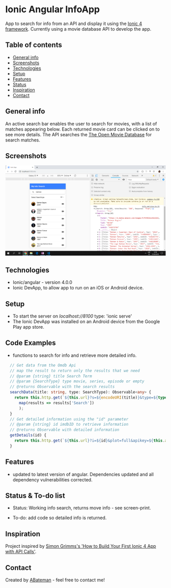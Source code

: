# Ionic Angular InfoApp

App to search for info from an API and display it using the [Ionic 4 framework](https://ionicframework.com/docs).
Currently using a movie database API to develop the app.

## Table of contents

* [General info](#general-info)
* [Screenshots](#screenshots)
* [Technologies](#technologies)
* [Setup](#setup)
* [Features](#features)
* [Status](#status)
* [Inspiration](#inspiration)
* [Contact](#contact)

## General info

An active search bar enables the user to search for movies, with a list of matches appearing below. Each returned movie card can be clicked on to see more details. The API searches the [The Open Movie Database](http://www.omdbapi.com/) for search matches.

## Screenshots

![Home Page](./img/info-search.png)

## Technologies

* Ionic/angular - version 4.0.0
* Ionic DevApp, to allow app to run on an iOS or Android device.

## Setup

* To start the server on _localhost://8100_ type: 'ionic serve'
* The Ionic DevApp was installed on an Android device from the Google Play app store.

## Code Examples

* functions to search for info and retrieve more detailed info.

```typescript
  // Get data from the Omdb Api
  // map the result to return only the results that we need
  // @param {string} title Search Term
  // @param {SearchType} type movie, series, episode or empty
  // @returns Observable with the search results
  searchData(title: string, type: SearchType): Observable<any> {
    return this.http.get(`${this.url}?s=${encodeURI(title)}&type=${type}&apikey=${this.apiKey}`).pipe(
      map(results => results['Search'])
      );
  }
  // Get detailed information using the "id" parameter
  // @param {string} id imdbID to retrieve information
  // @returns Observable with detailed information
  getDetails(id) {
    return this.http.get(`${this.url}?i=${id}&plot=full&apikey=${this.apiKey}`);
  }
```

## Features

* updated to latest version of angular. Dependencies updated and all dependency vulnerabilities corrected.

## Status & To-do list

* Status: Working info search, returns move info - see screen-print.

* To-do: add code so detailed info is returned.

## Inspiration

Project inspired by [Simon Grimms's 'How to Build Your First Ionic 4 App with API Calls'](https://medium.freecodecamp.org/how-to-build-your-first-ionic-4-app-with-api-calls-f6ea747dc17a).

## Contact

Created by [ABateman](https://www.andrewbateman.org) - feel free to contact me!